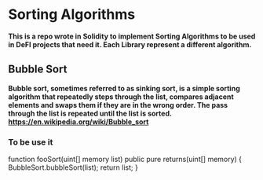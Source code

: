 # Sorting Algorithms
**This is a repo wrote in Solidity to implement Sorting Algorithms to be used in DeFI projects that need it. Each Library represent a different algorithm.**

## Bubble Sort
**Bubble sort, sometimes referred to as sinking sort, is a simple sorting algorithm that repeatedly steps through the list, compares adjacent elements and swaps them if they are in the wrong order. The pass through the list is repeated until the list is sorted. https://en.wikipedia.org/wiki/Bubble_sort**

### To be use it
 
function fooSort(uint[] memory list) public pure returns(uint[] memory) {
    BubbleSort.bubbleSort(list);
        return list;
}